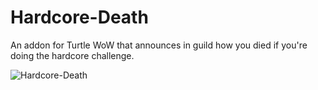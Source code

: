 # Hardcore-Death
An addon for Turtle WoW that announces in guild how you died if you're doing the hardcore challenge.

![Hardcore-Death](https://github.com/BrkIt/Hardcore-Death/blob/main/Preview.png)
